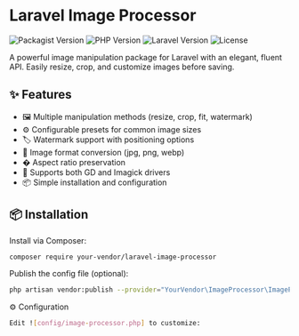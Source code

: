 # Laravel Image Processor

![Packagist Version](https://img.shields.io/packagist/v/your-vendor/laravel-image-processor)
![PHP Version](https://img.shields.io/packagist/php-v/your-vendor/laravel-image-processor)
![Laravel Version](https://img.shields.io/badge/Laravel-9.x%20%7C%2010.x-ff2d20)
![License](https://img.shields.io/packagist/l/your-vendor/laravel-image-processor)

A powerful image manipulation package for Laravel with an elegant, fluent API. Easily resize, crop, and customize images before saving.

## ✨ Features

- 🖼️ Multiple manipulation methods (resize, crop, fit, watermark)
- ⚙️ Configurable presets for common image sizes
- 🏷️ Watermark support with positioning options
- 🔄 Image format conversion (jpg, png, webp)
- � Aspect ratio preservation
- 🚀 Supports both GD and Imagick drivers
- 📦 Simple installation and configuration

## 📦 Installation

Install via Composer:

```bash
composer require your-vendor/laravel-image-processor
```

Publish the config file (optional):

```bash
php artisan vendor:publish --provider="YourVendor\ImageProcessor\ImageProcessorServiceProvider" --tag="config"
```

⚙️ Configuration

```bash
Edit ![config/image-processor.php] to customize:
```
